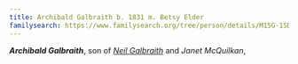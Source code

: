 ```yaml
---
title: Archibald Galbraith b. 1831 m. Betsy Elder
familysearch: https://www.familysearch.org/tree/person/details/M15G-1SD
---
```

***Archibald Galbraith***, son of *[Neil Galbraith](galbraith-neil-1797-mcquilkan.md)* and *Janet McQuilkan*,
